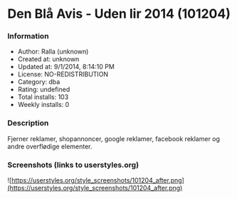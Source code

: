 # Den Blå Avis - Uden lir 2014 (101204)

### Information
- Author: Ralla (unknown)
- Created at: unknown
- Updated at: 9/1/2014, 8:14:10 PM
- License: NO-REDISTRIBUTION
- Category: dba
- Rating: undefined
- Total installs: 103
- Weekly installs: 0


### Description
Fjerner reklamer, shopannoncer, google reklamer, facebook reklamer og andre overflødige elementer.


### Screenshots (links to userstyles.org)
![https://userstyles.org/style_screenshots/101204_after.png](https://userstyles.org/style_screenshots/101204_after.png)


